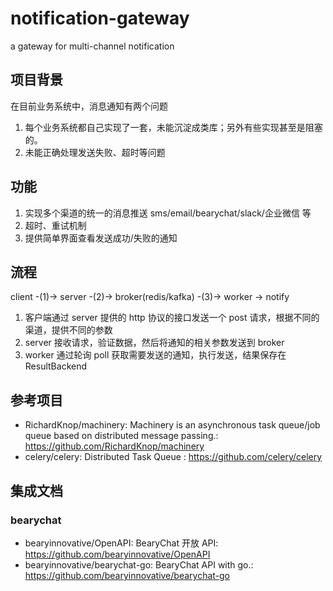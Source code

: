 # notification-gateway

a gateway for multi-channel notification

## 项目背景

在目前业务系统中，消息通知有两个问题

1. 每个业务系统都自己实现了一套，未能沉淀成类库；另外有些实现甚至是阻塞的。
2. 未能正确处理发送失败、超时等问题


## 功能

1. 实现多个渠道的统一的消息推送 sms/email/bearychat/slack/企业微信 等
2. 超时、重试机制
3. 提供简单界面查看发送成功/失败的通知

## 流程

client -(1)-> server -(2)-> broker(redis/kafka) -(3)-> worker -> notify

1. 客户端通过 server 提供的 http 协议的接口发送一个 post 请求，根据不同的渠道，提供不同的参数
2. server 接收请求，验证数据，然后将通知的相关参数发送到 broker 
3. worker 通过轮询 poll 获取需要发送的通知，执行发送，结果保存在 ResultBackend

## 参考项目

* RichardKnop/machinery: Machinery is an asynchronous task queue/job queue based on distributed message passing.: https://github.com/RichardKnop/machinery
* celery/celery: Distributed Task Queue : https://github.com/celery/celery



## 集成文档

### bearychat

* bearyinnovative/OpenAPI: BearyChat 开放 API: https://github.com/bearyinnovative/OpenAPI
* bearyinnovative/bearychat-go: BearyChat API with go.: https://github.com/bearyinnovative/bearychat-go